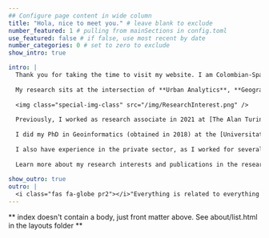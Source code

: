 ```yaml
---
## Configure page content in wide column
title: "Hola, nice to meet you." # leave blank to exclude
number_featured: 1 # pulling from mainSections in config.toml
use_featured: false # if false, use most recent by date
number_categories: 0 # set to zero to exclude
show_intro: true

intro: |
  Thank you for taking the time to visit my website. I am Colombian-Spanish researcher. Currently working as Lecturer in Spatial Data Science at the [School of Geography and Sustenable Development](https://www.st-andrews.ac.uk/geography-sustainable-development/) in [The University of St Andrews](https://www.st-andrews.ac.uk/). 
  
  My research sits at the intersection of **Urban Analytics**, **Geography** and **Computer Science**. I'm interested in developing new spatially enriched computational methods to better understand the relationship between human behaviors (in some cases movement or interactions) and their environmental impact. My work has been focused in the potential of spatial data and the integration with other type and traditional forms of data to provide evidence of urban dynamics but with a particular emphasis on inform policy making.
  
  <img class="special-img-class" src="/img/ResearchInterest.png" />
  
  Previously, I worked as research associate in 2021 at [The Alan Turing Institute](https://www.turing.ac.uk/) as part of the [AI for science and government (ASG)](https://www.turing.ac.uk/research/asg) initiative, particularly working in the [Urban Analytics Team](https://www.turing.ac.uk/research/research-programmes/urban-analytics) & [Shocks and Resilience](https://www.turing.ac.uk/research/research-projects/shocks-and-resilience) to develop spatial modelling methods that can be integrated within the epidemiologic-socio-economic models to tackle policy questions that are relevant at the national or local level.
  
  I did my PhD in Geoinformatics (obtained in 2018) at the [Universitat Jaume I](https://www.uji.es/) - Spain, under the supervision of [Dr Joaquín Huerta](http://www.huerta.name/). In 2020, I held a research fellowship at the [University of Jaume I](https://www.uji.es) to use machine learning techniques to characterize the urban mobility patterns in medium-size cities using remote sensing data sources. In 2019, I worked with [Dr Urška Demšar](https://udemsar.com/) as a postdoctoral researcher at the [University of St Andrews](https://www.st-andrews.ac.uk/), to develop a novel data fusion method to annotate Earth’s magnetic field data from satellite and terrestrial sources to GPS trajectories - [MagGeo](https://github.com/MagGeo/MagGeo-Annotation-Program).
  
  I also have experience in the private sector, as I worked for several years as former development and business partner manager, and head of geographic innovation team in [Esri-Colombia](https://esri.co/).
  
  Learn more about my research interests and publications in the research and project sections. Contact me if you wish to collaborate, contribute or have a chat about a particular nice idea related to my research interests.
  
show_outro: true
outro: |
  <i class="fas fa-globe pr2"></i>"Everything is related to everything else, but near things are more related than distant things", [Waldo R. Tobler](https://en.wikipedia.org/wiki/Waldo_R._Tobler)
---
```


** index doesn't contain a body, just front matter above.
See about/list.html in the layouts folder **
